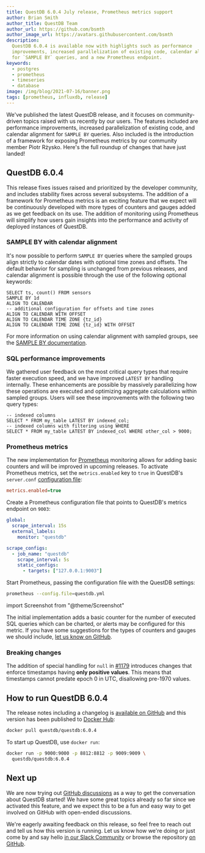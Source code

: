 ```yaml
---
title: QuestDB 6.0.4 July release, Prometheus metrics support
author: Brian Smith
author_title: QuestDB Team
author_url: https://github.com/bsmth
author_image_url: https://avatars.githubusercontent.com/bsmth
description:
  QuestDB 6.0.4 is available now with highlights such as performance
  improvements, increased parallelization of existing code, calendar alignment
  for `SAMPLE BY` queries, and a new Prometheus endpoint.
keywords:
  - postgres
  - prometheus
  - timeseries
  - database
image: /img/blog/2021-07-16/banner.png
tags: [prometheus, influxdb, release]
---
```


We've published the latest QuestDB release, and it focuses on community-driven
topics raised with us recently by our users. The features included are
performance improvements, increased parallelization of existing code, and
calendar alignment for `SAMPLE BY` queries. Also included is the introduction of
a framework for exposing Prometheus metrics by our community member Piotr
Rżysko. Here's the full roundup of changes that have just landed!

<!--truncate-->

## QuestDB 6.0.4

This release fixes issues raised and prioritized by the developer community, and
includes stability fixes across several subsystems. The addition of a framework
for Prometheus metrics is an exciting feature that we expect will be
continuously developed with more types of counters and gauges added as we get
feedback on its use. The addition of monitoring using Prometheus will simplify
how users gain insights into the performance and activity of deployed instances
of QuestDB.

### SAMPLE BY with calendar alignment

It's now possible to perform `SAMPLE BY` queries where the sampled groups align
strictly to calendar dates with optional time zones and offsets. The default
behavior for sampling is unchanged from previous releases, and calendar
alignment is possible through the use of the following optional keywords:

```questdb-sql
SELECT ts, count() FROM sensors
SAMPLE BY 1d
ALIGN TO CALENDAR
-- additional configuration for offsets and time zones
ALIGN TO CALENDAR WITH OFFSET
ALIGN TO CALENDAR TIME ZONE {tz_id}
ALIGN TO CALENDAR TIME ZONE {tz_id} WITH OFFSET
```

For more information on using calendar alignment with sampled groups, see the
[SAMPLE BY documentation](/docs/reference/sql/sample-by#align-to-calendar).

### SQL performance improvements

We gathered user feedback on the most critical query types that require faster
execution speed, and we have improved `LATEST BY` handling internally. These
enhancements are possible by massively parallelizing how these operations are
executed and optimizing aggregate calculations within sampled groups. Users will
see these improvements with the following two query types:

```questdb-sql
-- indexed columns
SELECT * FROM my_table LATEST BY indexed_col;
-- indexed columns with filtering using WHERE
SELECT * FROM my_table LATEST BY indexed_col WHERE other_col > 9000;
```

### Prometheus metrics

The new implementation for [Prometheus](https://prometheus.io/) monitoring
allows for adding basic counters and will be improved in upcoming releases. To
activate Prometheus metrics, set the `metrics.enabled` key to `true` in
QuestDB's `server.conf` [configuration file](/docs/reference/configuration):

```ini title=server.conf
metrics.enabled=true
```

Create a Prometheus configuration file that points to QuestDB's metrics endpoint
on `9003`:

```yaml title="questdb.yml"
global:
  scrape_interval: 15s
  external_labels:
    monitor: "questdb"

scrape_configs:
  - job_name: "questdb"
    scrape_interval: 5s
    static_configs:
      - targets: ["127.0.0.1:9003"]
```

Start Prometheus, passing the configuration file with the QuestDB settings:

```bash
prometheus --config.file=questdb.yml
```

import Screenshot from "@theme/Screenshot"

<Screenshot
  alt="Prometheus monitoring server metrics from a QuestDB instance"
  height={415}
  src="/img/blog/2021-07-16/prometheus-questdb.png"
  title="Basic counter for number of SQL queries executed"
  width={650}
/>

The initial implementation adds a basic counter for the number of executed SQL
queries which can be charted, or alerts may be configured for this metric. If
you have some suggestions for the types of counters and gauges we should
include,
[let us know on GitHub](https://github.com/questdb/questdb/discussions).

### Breaking changes

The addition of special handling for `null` in
[#1179](https://github.com/questdb/questdb/pull/1179) introduces changes that
enforce timestamps having **only positive values**. This means that timestamps
cannot predate epoch 0 in UTC, disallowing pre-1970 values.

## How to run QuestDB 6.0.4

The release notes including a changelog is
[available on GitHub](https://github.com/questdb/questdb/releases/tag/6.0.4) and
this version has been published to
[Docker Hub](https://hub.docker.com/r/questdb/questdb/tags?page=1&ordering=last_updated):

```bash
docker pull questdb/questdb:6.0.4
```

To start up QuestDB, use `docker run`:

```bash
docker run -p 9000:9000 -p 8812:8812 -p 9009:9009 \
  questdb/questdb:6.0.4
```

## Next up

We are now trying out
[GitHub discussions](https://github.com/questdb/questdb/discussions) as a way to
get the conversation about QuestDB started! We have some great topics already so
far since we activated this feature, and we expect this to be a fun and easy way
to get involved on GitHub with open-ended discussions.

We're eagerly awaiting feedback on this release, so feel free to reach out and
tell us how this version is running. Let us know how we're doing or just come by
and say hello [in our Slack Community]({@slackUrl@}) or browse the repository
[on GitHub]({@githubUrl@}).
